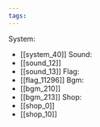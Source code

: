 ```yaml
---
tags:
---
```

System:
- [[system_40]]
Sound:
- [[sound_12]]
- [[sound_13]]
Flag:
- [[flag_11296]]
Bgm:
- [[bgm_210]]
- [[bgm_213]]
Shop:
- [[shop_0]]
- [[shop_10]]
